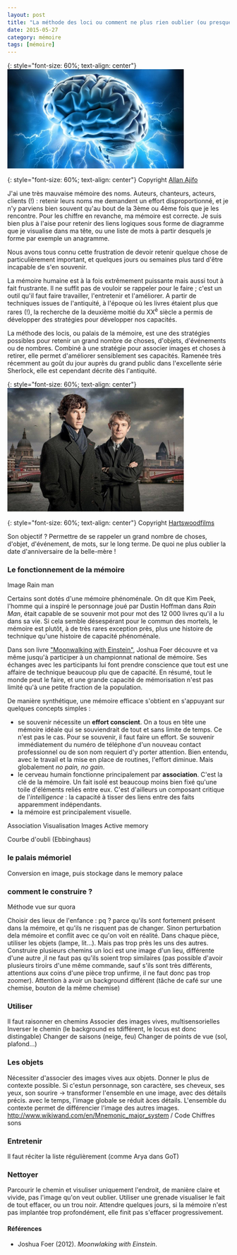 ```yaml
---
layout: post
title: "La méthode des loci ou comment ne plus rien oublier (ou presque)"
date: 2015-05-27
category: mémoire
tags: [mémoire]
---
```


{: style="font-size: 60%; text-align: center"} 
<img src="/images/blog/cerveau.jpg" width="400px" />

{: style="font-size: 60%; text-align: center"}
Copyright [Allan Ajifo](http://aboutmodafinil.com)

J'ai une très mauvaise mémoire des noms. Auteurs, chanteurs, acteurs, clients (!) : retenir leurs noms me demandent un effort disproportionné, et je n'y parviens bien souvent qu'au bout de la 3ème ou 4ème fois que je les rencontre. Pour les chiffre en revanche, ma mémoire est correcte. Je suis bien plus à l'aise pour retenir des liens logiques sous forme de diagramme que je visualise dans ma tête, ou une liste de mots à partir desquels je forme par exemple un anagramme.

Nous avons tous connu cette frustration de devoir retenir quelque chose de particulièrement important, et quelques jours ou semaines plus tard d'être incapable de s'en souvenir.

La mémoire humaine est à la fois extrêmement puissante mais aussi tout à fait frustrante. Il ne suffit pas de vouloir se rappeler pour le faire ; c'est un outil qu'il faut faire travailler, l'entretenir et l'améliorer. A partir de techniques issues de l'antiquité, à l'époque où les livres étaient plus que rares (!), la recherche de la deuxième moitié du XX<sup>è</sup> siècle a permis de développer des stratégies pour développer nos capacités.

La méthode des locis, ou palais de la mémoire, est une des stratégies possibles pour retenir un grand nombre de choses, d'objets, d'événements ou de nombres. Combiné à une stratégie pour associer images et choses à retirer, elle permet d'améliorer sensiblement ses capacités. Ramenée très récemment au goût du jour auprès du grand public dans l'excellente série Sherlock, elle est cependant décrite dès l'antiquité.

{: style="font-size: 60%; text-align: center"} 
<img src="/images/blog/sherlock.jpg" width="400px" />

{: style="font-size: 60%; text-align: center"}
Copyright [Hartswoodfilms](http://www.hartswoodfilms.co.uk/programmes/sherlock-series-1/)


Son objectif ? Permettre de se rappeler un grand nombre de choses, d'objet, d'événement, de mots, sur le long terme. De quoi ne plus oublier la date d'anniversaire de la belle-mère !

<!--more-->

### Le fonctionnement de la mémoire ###

Image Rain man

Certains sont dotés d'une mémoire phénoménale. On dit que Kim Peek, l'homme qui a inspiré le personnage joué par Dustin Hoffman dans *Rain Man*, était capable de se souvenir mot pour mot des 12 000 livres qu'il a lu dans sa vie. Si cela semble désespérant pour le commun des mortels, le mémoire est plutôt, à de très rares exception près, plus une histoire de technique qu'une histoire de capacité phénoménale.

Dans son livre ["Moonwalking with Einstein"](http://www.amazon.fr/Moonwalking-Einstein-Science-Remembering-Everything/dp/0141032138/ref=sr_1_1?ie=UTF8&qid=1432288845&sr=8-1&keywords=Moonwalking+with+Einstein), Joshua Foer découvre et va même jusqu'à participer à un championnat national de mémoire. Ses échanges avec les participants lui font prendre conscience que tout est une affaire de technique beaucoup plu que de capacité. En résumé, tout le monde peut le faire, et une grande capacité de mémorisation n'est pas limité qu'à une petite fraction de la population.

De manière synthétique, une mémoire efficace s'obtient en s'appuyant sur quelques concepts simples :

 - se souvenir nécessite un **effort conscient**. On a tous en tête une mémoire idéale qui se souviendrait de tout et sans limite de temps. Ce n'est pas le cas. Pour se souvenir, il faut faire un effort. Se souvenir immédiatement du numéro de téléphone d'un nouveau contact professionnel ou de son nom requiert d'y porter attention. Bien entendu, avec le travail et la mise en place de routines, l'effort diminue. Mais globalement *no pain, no gain*. 
 - le cerveau humain fonctionne principalement par **association**. C'est la clé de la mémoire. Un fait isolé est beaucoup moins bien fixé qu'une toile d'éléments reliés entre eux. C'est d'ailleurs un composant critique de l'*intelligence* : la capacité à tisser des liens entre des faits apparemment indépendants.
 - la mémoire est principalement visuelle.

Association
Visualisation
Images
Active memory

Courbe d'oubli (Ebbinghaus)     



### le palais mémoriel ###
Conversion en image, puis stockage dans le memory palace

### comment le construire ? ###
Méthode vue sur quora

Choisir des lieux de l'enfance  : pq ? parce qu'ils  sont fortement présent dans la mémoire, et qu'ils ne risquent pas de changer. Sinon perturbation dela mémoire et conflit avec ce qu'on voit en réalité.
Dans chaque pièce, utiliser les objets (lampe, lit...). Mais pas trop près les uns des autres.
Construire plusieurs chemins
un loci est une image d'un lieu, différente d'une autre ,il ne faut pas qu'ils soient trop similaires (pas possible d'avoir plusieurs tiroirs d'une même commande, sauf s'ils sont très différents, attentions aux coins d'une pièce trop unfirme, il ne faut donc pas trop zoomer). Attention à avoir un  background différent (tâche de café sur une chemise, bouton de la même chemise)


### Utiliser ###

Il faut raisonner en chemins
Associer des images vives, multisensorielles
Inverser le chemin (le background es tdifférent, le locus est donc distingable)
Changer de saisons (neige, feu)
Changer de points de vue (sol, plafond...)

### Les objets ###

Nécessiter d'associer des images vives aux objets. Donner le plus de contexte possible. Si c'estun personnage, son caractère, ses cheveux, ses yeux, son sourire -> transformer l'ensemble en une image, avec des détails précis. avec le temps, l'image globale se réduit àces détails. L'ensemble du contexte permet de différencier l'image des autres images.
http://www.wikiwand.com/en/Mnemonic_major_system / Code Chiffres sons

### Entretenir ###

Il faut réciter la liste  régulièrement (comme Arya dans GoT)

### Nettoyer ###

Parcourir le chemin et visuliser uniquement l'endroit, de manière claire et vivide, pas l'image qu'on veut oublier. Utiliser une grenade visualiser le fait de  tout effacer, ou un trou noir.
Attendre quelques jours, si la mémoire n'est pas implantée trop profondément, elle finit pas s'effacer progressivement.


#### Références ####
* Joshua Foer (2012). *Moonwlaking with Einstein*.
